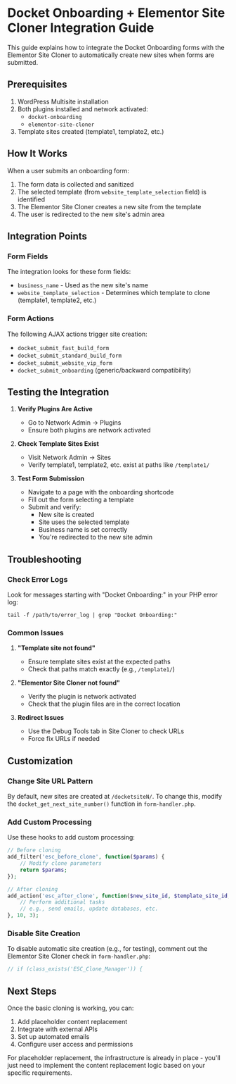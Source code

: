 # Docket Onboarding + Elementor Site Cloner Integration Guide

This guide explains how to integrate the Docket Onboarding forms with the Elementor Site Cloner to automatically create new sites when forms are submitted.

## Prerequisites

1. WordPress Multisite installation
2. Both plugins installed and network activated:
   - `docket-onboarding`
   - `elementor-site-cloner`
3. Template sites created (template1, template2, etc.)

## How It Works

When a user submits an onboarding form:

1. The form data is collected and sanitized
2. The selected template (from `website_template_selection` field) is identified
3. The Elementor Site Cloner creates a new site from the template
4. The user is redirected to the new site's admin area

## Integration Points

### Form Fields

The integration looks for these form fields:

- `business_name` - Used as the new site's name
- `website_template_selection` - Determines which template to clone (template1, template2, etc.)

### Form Actions

The following AJAX actions trigger site creation:

- `docket_submit_fast_build_form`
- `docket_submit_standard_build_form`
- `docket_submit_website_vip_form`
- `docket_submit_onboarding` (generic/backward compatibility)

## Testing the Integration

1. **Verify Plugins Are Active**
   - Go to Network Admin → Plugins
   - Ensure both plugins are network activated

2. **Check Template Sites Exist**
   - Visit Network Admin → Sites
   - Verify template1, template2, etc. exist at paths like `/template1/`

3. **Test Form Submission**
   - Navigate to a page with the onboarding shortcode
   - Fill out the form selecting a template
   - Submit and verify:
     - New site is created
     - Site uses the selected template
     - Business name is set correctly
     - You're redirected to the new site admin

## Troubleshooting

### Check Error Logs

Look for messages starting with "Docket Onboarding:" in your PHP error log:

```
tail -f /path/to/error_log | grep "Docket Onboarding:"
```

### Common Issues

1. **"Template site not found"**
   - Ensure template sites exist at the expected paths
   - Check that paths match exactly (e.g., `/template1/`)

2. **"Elementor Site Cloner not found"**
   - Verify the plugin is network activated
   - Check that the plugin files are in the correct location

3. **Redirect Issues**
   - Use the Debug Tools tab in Site Cloner to check URLs
   - Force fix URLs if needed

## Customization

### Change Site URL Pattern

By default, new sites are created at `/docketsiteN/`. To change this, modify the `docket_get_next_site_number()` function in `form-handler.php`.

### Add Custom Processing

Use these hooks to add custom processing:

```php
// Before cloning
add_filter('esc_before_clone', function($params) {
    // Modify clone parameters
    return $params;
});

// After cloning
add_action('esc_after_clone', function($new_site_id, $template_site_id, $result) {
    // Perform additional tasks
    // e.g., send emails, update databases, etc.
}, 10, 3);
```

### Disable Site Creation

To disable automatic site creation (e.g., for testing), comment out the Elementor Site Cloner check in `form-handler.php`:

```php
// if (class_exists('ESC_Clone_Manager')) {
```

## Next Steps

Once the basic cloning is working, you can:

1. Add placeholder content replacement
2. Integrate with external APIs
3. Set up automated emails
4. Configure user access and permissions

For placeholder replacement, the infrastructure is already in place - you'll just need to implement the content replacement logic based on your specific requirements. 